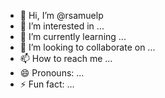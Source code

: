- 👋 Hi, I’m @rsamuelp
- 👀 I’m interested in ...
- 🌱 I’m currently learning ...
- 💞️ I’m looking to collaborate on ...
- 📫 How to reach me ...
- 😄 Pronouns: ...
- ⚡ Fun fact: ...

<!---
rsamuelp/rsamuelp is a ✨ special ✨ repository because its `README.md` (this file) appears on your GitHub profile.
You can click the Preview link to take a look at your changes.
--->
